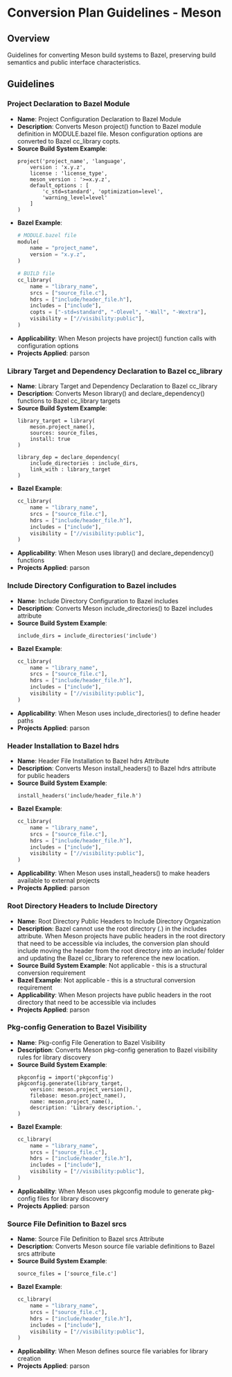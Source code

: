# Conversion Plan Guidelines - Meson

## Overview
Guidelines for converting Meson build systems to Bazel, preserving build semantics and public interface characteristics.

## Guidelines

### Project Declaration to Bazel Module
- **Name**: Project Configuration Declaration to Bazel Module
- **Description**: Converts Meson project() function to Bazel module definition in MODULE.bazel file. Meson configuration options are converted to Bazel cc_library copts.
- **Source Build System Example**:
  ```meson
  project('project_name', 'language',
      version : 'x.y.z',
      license : 'license_type',
      meson_version : '>=x.y.z',
      default_options : [
          'c_std=standard', 'optimization=level',
          'warning_level=level'
      ]
  )
  ```
- **Bazel Example**:
  ```python
  # MODULE.bazel file
  module(
      name = "project_name",
      version = "x.y.z",
  )
  
  # BUILD file
  cc_library(
      name = "library_name",
      srcs = ["source_file.c"],
      hdrs = ["include/header_file.h"],
      includes = ["include"],
      copts = ["-std=standard", "-Olevel", "-Wall", "-Wextra"],
      visibility = ["//visibility:public"],
  )
  ```
- **Applicability**: When Meson projects have project() function calls with configuration options
- **Projects Applied**: parson

### Library Target and Dependency Declaration to Bazel cc_library
- **Name**: Library Target and Dependency Declaration to Bazel cc_library
- **Description**: Converts Meson library() and declare_dependency() functions to Bazel cc_library targets
- **Source Build System Example**:
  ```meson
  library_target = library(
      meson.project_name(),
      sources: source_files,
      install: true
  )
  
  library_dep = declare_dependency(
      include_directories : include_dirs,
      link_with : library_target
  )
  ```
- **Bazel Example**:
  ```python
  cc_library(
      name = "library_name",
      srcs = ["source_file.c"],
      hdrs = ["include/header_file.h"],
      includes = ["include"],
      visibility = ["//visibility:public"],
  )
  ```
- **Applicability**: When Meson uses library() and declare_dependency() functions
- **Projects Applied**: parson

### Include Directory Configuration to Bazel includes
- **Name**: Include Directory Configuration to Bazel includes
- **Description**: Converts Meson include_directories() to Bazel includes attribute
- **Source Build System Example**:
  ```meson
  include_dirs = include_directories('include')
  ```
- **Bazel Example**:
  ```python
  cc_library(
      name = "library_name",
      srcs = ["source_file.c"],
      hdrs = ["include/header_file.h"],
      includes = ["include"],
      visibility = ["//visibility:public"],
  )
  ```
- **Applicability**: When Meson uses include_directories() to define header paths
- **Projects Applied**: parson

### Header Installation to Bazel hdrs
- **Name**: Header File Installation to Bazel hdrs Attribute
- **Description**: Converts Meson install_headers() to Bazel hdrs attribute for public headers
- **Source Build System Example**:
  ```meson
  install_headers('include/header_file.h')
  ```
- **Bazel Example**:
  ```python
  cc_library(
      name = "library_name",
      srcs = ["source_file.c"],
      hdrs = ["include/header_file.h"],
      includes = ["include"],
      visibility = ["//visibility:public"],
  )
  ```
- **Applicability**: When Meson uses install_headers() to make headers available to external projects
- **Projects Applied**: parson

### Root Directory Headers to Include Directory
- **Name**: Root Directory Public Headers to Include Directory Organization
- **Description**: Bazel cannot use the root directory (.) in the includes attribute. When Meson projects have public headers in the root directory that need to be accessible via includes, the conversion plan should include moving the header from the root directory into an include/ folder and updating the Bazel cc_library to reference the new location.
- **Source Build System Example**: Not applicable - this is a structural conversion requirement
- **Bazel Example**: Not applicable - this is a structural conversion requirement
- **Applicability**: When Meson projects have public headers in the root directory that need to be accessible via includes
- **Projects Applied**: parson

### Pkg-config Generation to Bazel Visibility
- **Name**: Pkg-config File Generation to Bazel Visibility
- **Description**: Converts Meson pkg-config generation to Bazel visibility rules for library discovery
- **Source Build System Example**:
  ```meson
  pkgconfig = import('pkgconfig')
  pkgconfig.generate(library_target,
      version: meson.project_version(),
      filebase: meson.project_name(),
      name: meson.project_name(),
      description: 'Library description.',
  )
  ```
- **Bazel Example**:
  ```python
  cc_library(
      name = "library_name",
      srcs = ["source_file.c"],
      hdrs = ["include/header_file.h"],
      includes = ["include"],
      visibility = ["//visibility:public"],
  )
  ```
- **Applicability**: When Meson uses pkgconfig module to generate pkg-config files for library discovery
- **Projects Applied**: parson

### Source File Definition to Bazel srcs
- **Name**: Source File Definition to Bazel srcs Attribute
- **Description**: Converts Meson source file variable definitions to Bazel srcs attribute
- **Source Build System Example**:
  ```meson
  source_files = ['source_file.c']
  ```
- **Bazel Example**:
  ```python
  cc_library(
      name = "library_name",
      srcs = ["source_file.c"],
      hdrs = ["include/header_file.h"],
      includes = ["include"],
      visibility = ["//visibility:public"],
  )
  ```
- **Applicability**: When Meson defines source file variables for library creation
- **Projects Applied**: parson

